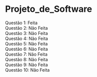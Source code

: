 # Projeto_de_Software

Questão 1: Feita <br/>
Questão 2: Não Feita <br/>
Questão 3: Não Feita <br/>
Questão 4: Não Feita <br/>
Questão 5: Não Feita <br/>
Questão 6: Não Feita <br/>
Questão 7: Não Feita <br/>
Questão 8: Não Feita <br/>
Questão 9: Não Feita <br/>
Questão 10: Não Feita
